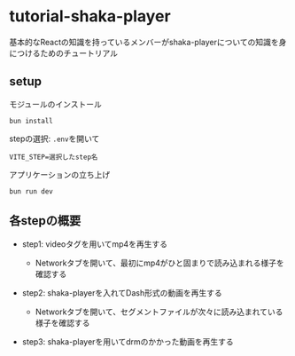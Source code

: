 # tutorial-shaka-player

基本的なReactの知識を持っているメンバーがshaka-playerについての知識を身につけるためのチュートリアル

## setup

モジュールのインストール

```
bun install
```

stepの選択: `.env`を開いて

```txt:.env
VITE_STEP=選択したstep名
```

アプリケーションの立ち上げ

```
bun run dev
```

## 各stepの概要

- step1: videoタグを用いてmp4を再生する
  - Networkタブを開いて、最初にmp4がひと固まりで読み込まれる様子を確認する

- step2: shaka-playerを入れてDash形式の動画を再生する
  - Networkタブを開いて、セグメントファイルが次々に読み込まれている様子を確認する

- step3: shaka-playerを用いてdrmのかかった動画を再生する
